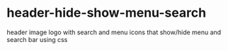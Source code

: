 header-hide-show-menu-search
============================

header image logo with search and menu icons that show/hide menu and search bar using css
